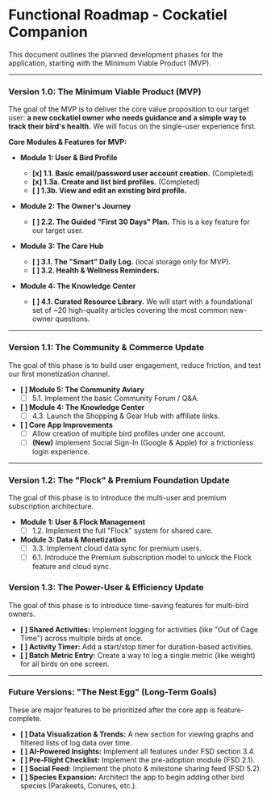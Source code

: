 # Functional Roadmap - Cockatiel Companion

This document outlines the planned development phases for the application, starting with the Minimum Viable Product (MVP).

---

### **Version 1.0: The Minimum Viable Product (MVP)**

The goal of the MVP is to deliver the core value proposition to our target user: **a new cockatiel owner who needs guidance and a simple way to track their bird's health.** We will focus on the single-user experience first.

**Core Modules & Features for MVP:**

*   **Module 1: User & Bird Profile**
    *   **[x] 1.1. Basic email/password user account creation.** (Completed)
    *   **[x] 1.3a. Create and list bird profiles.** (Completed)
    *   **[ ] 1.3b. View and edit an existing bird profile.**

*   **Module 2: The Owner's Journey**
    *   **[ ] 2.2. The Guided "First 30 Days" Plan.** This is a key feature for our target user.

*   **Module 3: The Care Hub**
    *   **[ ] 3.1. The "Smart" Daily Log.** (local storage only for MVP).
    *   **[ ] 3.2. Health & Wellness Reminders.**

*   **Module 4: The Knowledge Center**
    *   **[ ] 4.1. Curated Resource Library.** We will start with a foundational set of ~20 high-quality articles covering the most common new-owner questions.

---

### **Version 1.1: The Community & Commerce Update**

The goal of this phase is to build user engagement, reduce friction, and test our first monetization channel.

*   **[ ] Module 5: The Community Aviary**
    *   [ ] 5.1. Implement the basic Community Forum / Q&A.

*   **[ ] Module 4: The Knowledge Center**
    *   [ ] 4.3. Launch the Shopping & Gear Hub with affiliate links.

*   **[ ] Core App Improvements**
    *   [ ] Allow creation of multiple bird profiles under one account.
    *   [ ] **(New)** Implement Social Sign-In (Google & Apple) for a frictionless login experience.

---

### **Version 1.2: The "Flock" & Premium Foundation Update**

The goal of this phase is to introduce the multi-user and premium subscription architecture.

*   **Module 1: User & Flock Management**
    *   [ ] 1.2. Implement the full "Flock" system for shared care.

*   **Module 3: Data & Monetization**
    *   [ ] 3.3. Implement cloud data sync for premium users.
    *   [ ] 6.1. Introduce the Premium subscription model to unlock the Flock feature and cloud sync.

### **Version 1.3: The Power-User & Efficiency Update**

The goal of this phase is to introduce time-saving features for multi-bird owners.

*   **[ ] Shared Activities:** Implement logging for activities (like "Out of Cage Time") across multiple birds at once.
*   **[ ] Activity Timer:** Add a start/stop timer for duration-based activities.
*   **[ ] Batch Metric Entry:** Create a way to log a single metric (like weight) for all birds on one screen.

---

### **Future Versions: "The Nest Egg" (Long-Term Goals)**

These are major features to be prioritized after the core app is feature-complete.

*   **[ ] Data Visualization & Trends:** A new section for viewing graphs and filtered lists of log data over time.
*   **[ ] AI-Powered Insights:** Implement all features under FSD section 3.4.
*   **[ ] Pre-Flight Checklist:** Implement the pre-adoption module (FSD 2.1).
*   **[ ] Social Feed:** Implement the photo & milestone sharing feed (FSD 5.2).
*   **[ ] Species Expansion:** Architect the app to begin adding other bird species (Parakeets, Conures, etc.).